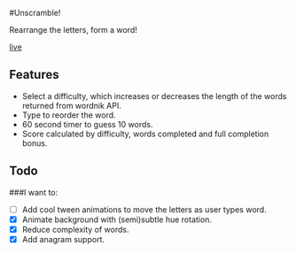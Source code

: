 #Unscramble!

Rearrange the letters, form a word!

[live](http://jacobhamblin.github.io/unscramble)

## Features

* Select a difficulty, which increases or decreases the length of the words returned from wordnik API.
* Type to reorder the word.
* 60 second timer to guess 10 words.
* Score calculated by difficulty, words completed and full completion bonus.

## Todo

###I want to:
- [ ] Add cool tween animations to move the letters as user types word.
- [x] Animate background with (semi)subtle hue rotation.
- [x] Reduce complexity of words.
- [x] Add anagram support.

